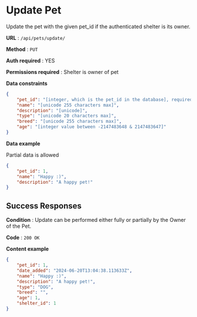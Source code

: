 # Update Pet

Update the pet with the given pet_id if the authenticated shelter is its owner.

**URL** : `/api/pets/update/`

**Method** : `PUT`

**Auth required** : YES

**Permissions required** : Shelter is owner of pet

**Data constraints**

```json
{
    "pet_id": "[integer, which is the pet_id in the database], required",
    "name": "[unicode 255 characters max]",
    "description": "[unicode]",
    "type": "[unicode 20 characters max]",
    "breed": "[unicode 255 characters max]",
    "age": "[integer value between -2147483648 & 2147483647]"
}
```

**Data example** 

Partial data is allowed

```json
{
    "pet_id": 1,
    "name": "Happy :)",
    "description": "A happy pet!"
}
```

## Success Responses

**Condition** : Update can be performed either fully or partially by the Owner
of the Pet.

**Code** : `200 OK`

**Content example**

```json
{
    "pet_id": 1,
    "date_added": "2024-06-20T13:04:38.113633Z",
    "name": "Happy :)",
    "description": "A happy pet!",
    "type": "DOG",
    "breed": "",
    "age": 1,
    "shelter_id": 1
}
```
